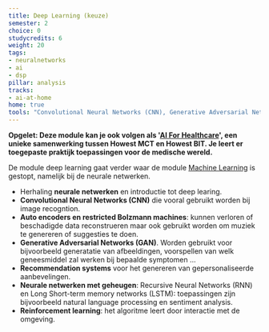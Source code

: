 ```yaml
---
title: Deep Learning (keuze)
semester: 2
choice: 0
studycredits: 6
weight: 20
tags:
- neuralnetworks
- ai
- dsp
pillar: analysis
tracks:
- ai-at-home
home: true
tools: "Convolutional Neural Networks (CNN), Generative Adversarial Networks (GAN), Long-Short Term Memory (LSTM), Recurrent Neural Networks (RNN)" 
---
```



**Opgelet: Deze module kan je ook volgen als '[AI For Healthcare](/programma/ai-for-healthcare-at-home/)', een unieke samenwerking tussen Howest MCT en Howest BIT. Je leert er toegepaste praktijk toepassingen voor de medische wereld.**

De module deep learning gaat verder waar de module [Machine Learning](/programma/machine-learning-at-home/) is gestopt, namelijk bij de neurale netwerken.

- Herhaling **neurale netwerken** en introductie tot deep learing.
- **Convolutional Neural Networks (CNN)** die vooral gebruikt worden bij image recogntion.
- **Auto encoders en restricted Bolzmann machines**: kunnen verloren of beschadigde data reconstrueren maar ook gebruikt worden om muziek te genereren of suggesties te doen.
- **Generative Adversarial Networks (GAN)**. Worden gebruikt voor bijvoorbeeld generatatie van afbeeldingen, voorspellen van welk geneesmiddel zal werken bij bepaalde symptomen ...
- **Recommendation systems** voor het genereren van gepersonaliseerde aanbevelingen.
- **Neurale netwerken met geheugen**: Recursive Neural Networks (RNN) en Long Short-term memory networks (LSTM): toepassingen zijn bijvoorbeeld natural language processing en sentiment analysis.
- **Reinforcement learning**: het algoritme leert door interactie met de omgeving.